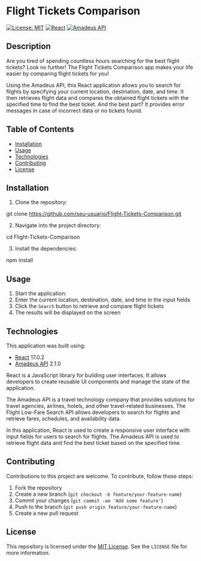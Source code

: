 # Flight Tickets Comparison

[![License: MIT](https://img.shields.io/badge/License-MIT-yellow.svg)](https://opensource.org/licenses/MIT)
[![React](https://img.shields.io/badge/React-17.0.2-blue)](https://reactjs.org/)
[![Amadeus API](https://img.shields.io/badge/Amadeus%20API-2.1.0-orange)](https://developers.amadeus.com/self-service/category/air/api-doc/flight-low-fare-search)

## Description

Are you tired of spending countless hours searching for the best flight tickets? Look no further! The Flight Tickets Comparison app makes your life easier by comparing flight tickets for you!

Using the Amadeus API, this React application allows you to search for flights by specifying your current location, destination, date, and time. It then retrieves flight data and compares the obtained flight tickets with the specified time to find the best ticket. And the best part? It provides error messages in case of incorrect data or no tickets found.

## Table of Contents

- [Installation](#installation)
- [Usage](#usage)
- [Technologies](#technologies)
- [Contributing](#contributing)
- [License](#license)

## Installation

1. Clone the repository:

git clone https://github.com/seu-usuario/Flight-Tickets-Comparison.git

2. Navigate into the project directory:

cd Flight-Tickets-Comparison

3. Install the dependencies:

npm install

## Usage

1. Start the application:
2. Enter the current location, destination, date, and time in the input fields
3. Click the `Search` button to retrieve and compare flight tickets
4. The results will be displayed on the screen

## Technologies

This application was built using:

- [React](https://reactjs.org/) 17.0.2
- [Amadeus API](https://developers.amadeus.com/self-service/category/air/api-doc/flight-low-fare-search) 2.1.0

React is a JavaScript library for building user interfaces. It allows developers to create reusable UI components and manage the state of the application.

The Amadeus API is a travel technology company that provides solutions for travel agencies, airlines, hotels, and other travel-related businesses. The Flight Low-Fare Search API allows developers to search for flights and retrieve fares, schedules, and availability data.

In this application, React is used to create a responsive user interface with input fields for users to search for flights. The Amadeus API is used to retrieve flight data and find the best ticket based on the specified time.

## Contributing

Contributions to this project are welcome. To contribute, follow these steps:

1. Fork the repository
2. Create a new branch (`git checkout -b feature/your-feature-name`)
3. Commit your changes (`git commit -am 'Add some feature'`)
4. Push to the branch (`git push origin feature/your-feature-name`)
5. Create a new pull request

## License

This repository is licensed under the [MIT License](https://opensource.org/licenses/MIT). See the `LICENSE` file for more information.






